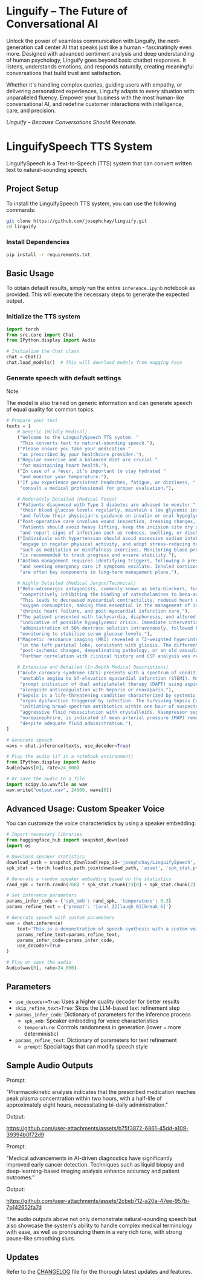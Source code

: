 # Linguify – The Future of Conversational AI

Unlock the power of seamless communication with Linguify, the next-generation call center AI that speaks just like a human - fascinatingly even more. 
Designed with advanced sentiment analysis and deep understanding of human psychology, 
Linguify goes beyond basic chatbot responses. It listens, understands emotions, and responds naturally, 
creating meaningful conversations that build trust and satisfaction.

Whether it's handling complex queries, guiding users with empathy, or delivering personalized experiences, 
Linguify adapts to every situation with unparalleled fluency. 
Empower your business with the most human-like conversational AI, 
and redefine customer interactions with intelligence, care, and precision.

_Linguify – Because Conversations Should Resonate._

# LinguifySpeech TTS System

LinguifySpeech is a Text-to-Speech (TTS) system that can convert written text to natural-sounding speech. 

## Project Setup

To install the LinguifySpeech TTS system, you can use the following commands:

```bash
git clone https://github.com/josephchay/linguify.git
cd linguify
```

### Install Dependencies

```bash
pip install -r requirements.txt
```

## Basic Usage

To obtain default results, simply run the entire `inference.ipynb` notebook as provided. 
This will execute the necessary steps to generate the expected output.

### Initialize the TTS system

```python
import torch
from src.core import Chat
from IPython.display import Audio

# Initialize the Chat class
chat = Chat()
chat.load_models()  # This will download models from Hugging Face
```

### Generate speech with default settings

> [!NOTE]
> The model is also trained on generic information and can generate speech of equal quality for common topics.

```python
# Prepare your text
texts = [
    # Generic (Mildly Medical)
    ("Welcome to the LinguifySpeech TTS system. "
     "This converts text to natural-sounding speech."),
    ("Please ensure you take your medication "
     "as prescribed by your healthcare provider."),
    ("Regular exercise and a balanced diet are crucial "
     "for maintaining heart health."),
    ("In case of a fever, it’s important to stay hydrated "
     "and monitor your temperature."),
    ("If you experience persistent headaches, fatigue, or dizziness, "
     "consult a medical professional for proper evaluation."),

    # Moderately Detailed (Medical Focus)
    ("Patients diagnosed with Type 2 diabetes are advised to monitor "
     "their blood glucose levels regularly, maintain a low glycemic index diet, "
     "and follow their physician's guidance on insulin or oral hypoglycemic medications."),
    ("Post-operative care involves wound inspection, dressing changes, and pain management. "
     "Patients should avoid heavy lifting, keep the incision site dry unless instructed otherwise, "
     "and report signs of infection such as redness, swelling, or discharge."),
    ("Individuals with hypertension should avoid excessive sodium intake, "
     "engage in regular physical activity, and adopt stress-reducing techniques "
     "such as meditation or mindfulness exercises. Monitoring blood pressure at home "
     "is recommended to track progress and ensure stability."),
    ("Asthma management requires identifying triggers, following a prescribed inhaler routine, "
     "and seeking emergency care if symptoms escalate. Inhaled corticosteroids and bronchodilators "
     "are often key components in long-term management plans."),

    # Highly Detailed (Medical Jargon/Technical)
    ("Beta-adrenergic antagonists, commonly known as beta-blockers, function by "
     "competitively inhibiting the binding of catecholamines to beta-adrenergic receptors. "
     "This leads to decreased myocardial contractility, reduced heart rate, and diminished "
     "oxygen consumption, making them essential in the management of ischemic heart disease, "
     "chronic heart failure, and post-myocardial infarction care."),
    ("The patient presented with tachycardia, diaphoresis, and altered mentation, "
     "indicative of possible hypoglycemic crisis. Immediate intervention included "
     "administration of 50% dextrose solution intravenously, followed by continuous glucose "
     "monitoring to stabilize serum glucose levels."),
    ("Magnetic resonance imaging (MRI) revealed a T2-weighted hyperintense lesion "
     "in the left parietal lobe, consistent with gliosis. The differential diagnosis included "
     "post-ischemic changes, demyelinating pathology, or an old vascular insult. "
     "Further correlation with clinical history and CSF analysis was recommended."),

    # Extensive and Detailed (In-Depth Medical Descriptions)
    ("Acute coronary syndrome (ACS) presents with a spectrum of conditions ranging from "
     "unstable angina to ST-elevation myocardial infarction (STEMI). Management involves "
     "prompt initiation of dual antiplatelet therapy (DAPT) using aspirin and a P2Y12 inhibitor, "
     "alongside anticoagulation with heparin or enoxaparin."),
    ("Sepsis is a life-threatening condition characterized by systemic inflammation and "
     "organ dysfunction triggered by infection. The Surviving Sepsis Campaign recommends "
     "initiating broad-spectrum antibiotics within one hour of suspected sepsis, alongside "
     "aggressive fluid resuscitation with crystalloids. Vasopressor support, particularly "
     "norepinephrine, is indicated if mean arterial pressure (MAP) remains below 65 mmHg "
     "despite adequate fluid administration."),
]

# Generate speech
wavs = chat.inference(texts, use_decoder=True)

# Play the audio (if in a notebook environment)
from IPython.display import Audio
Audio(wavs[0], rate=24_000)

# Or save the audio to a file
import scipy.io.wavfile as wav
wav.write("output.wav", 24000, wavs[0])
```

## Advanced Usage: Custom Speaker Voice

You can customize the voice characteristics by using a speaker embedding:

```python
# Import necessary libraries
from huggingface_hub import snapshot_download
import os

# Download speaker statistics
download_path = snapshot_download(repo_id='josephchay/LinguifySpeech', allow_patterns=["*.pt"])
spk_stat = torch.load(os.path.join(download_path, 'asset', 'spk_stat.pt'))

# Generate a random speaker embedding based on the statistics
rand_spk = torch.randn(768) * spk_stat.chunk(2)[0] + spk_stat.chunk(2)[1]

# Set inference parameters
params_infer_code = {'spk_emb': rand_spk, 'temperature': 0.3}
params_refine_text = {'prompt': '[oral_2][laugh_0][break_6]'}

# Generate speech with custom parameters
wav = chat.inference(
    text='This is a demonstration of speech synthesis with a custom voice.',
    params_refine_text=params_refine_text,
    params_infer_code=params_infer_code,
    use_decoder=True
)

# Play or save the audio
Audio(wav[0], rate=24_000)
```

## Parameters

- `use_decoder=True`: Uses a higher quality decoder for better results
- `skip_refine_text=True`: Skips the LLM-based text refinement step
- `params_infer_code`: Dictionary of parameters for the inference process
  - `spk_emb`: Speaker embedding for voice characteristics
  - `temperature`: Controls randomness in generation (lower = more deterministic)
- `params_refine_text`: Dictionary of parameters for text refinement
  - `prompt`: Special tags that can modify speech style

## Sample Audio Outputs

Prompt: 

"Pharmacokinetic analysis indicates that the prescribed medication reaches peak plasma concentration within two hours, 
with a half-life of approximately eight hours, necessitating bi-daily administration."

Output:

https://github.com/user-attachments/assets/b75f3872-6861-45dd-a109-39394b0f72d9

Prompt: 

"Medical advancements in AI-driven diagnostics have significantly improved early cancer detection. 
Techniques such as liquid biopsy and deep-learning-based imaging analysis enhance accuracy and patient outcomes."

Output:

https://github.com/user-attachments/assets/2cbeb712-a20a-47ee-957b-7b142652fa7d

The audio outputs above not only demonstrate natural-sounding speech but also showcase the system's ability to 
handle complex medical terminology with ease, as well as pronouncing them in a very rich tone, with strong pause-like smoothing slurs.

## Updates

Refer to the [CHANGELOG](CHANGELOG.md) file for the thorough latest updates and features.

